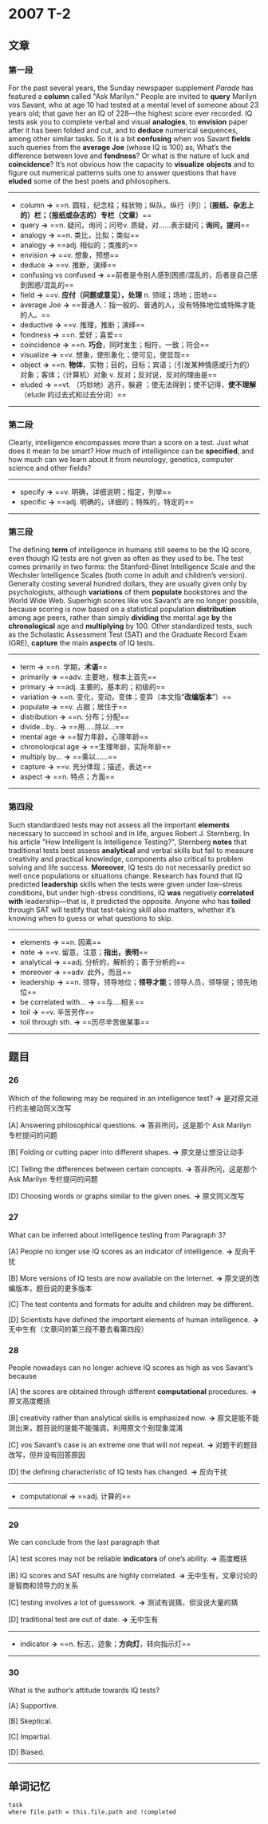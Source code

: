 # 2007 T-2

## 文章

### 第一段

For the past several years, the Sunday newspaper supplement _Parade_ has featured a **column** called "Ask Marilyn." People are invited to **query** Marilyn vos Savant, who at age 10 had tested at a mental level of someone about 23 years old; that gave her an IQ of 228—the highest score ever recorded. IQ tests ask you to complete verbal and visual **analogies**, to **envision** paper after it has been folded and cut, and to **deduce** numerical sequences, among other similar tasks. So it is a bit **confusing** when vos Savant **fields** such queries from the **average Joe** (whose IQ is 100) as, What’s the difference between love and **fondness**? Or what is the nature of luck and **coincidence**? It’s not obvious how the capacity to **visualize** **objects** and to figure out numerical patterns suits one to answer questions that have **eluded** some of the best poets and philosophers.

---

- column **→** ==n. 圆柱，纪念柱；柱状物；纵队，纵行（列）；**（报纸、杂志上的）栏；（报纸或杂志的）专栏（文章）**==
- query **→** ==n. 疑问，询问；问号v. 质疑，对……表示疑问；**询问，提问**==
- analogy **→** ==n. 类比，比拟；类似==
- analogy **→** ==adj. 相似的；类推的==
- envision **→** ==v. 想象，预想==
- deduce **→** ==v. 推断，演绎==
- confusing vs confused **→** ==前者是令别人感到困惑/混乱的，后者是自己感到困惑/混乱的==
- field **→** ==v. **应付（问题或意见），处理** n. 领域；场地；田地==
- average Joe **→** ==普通人：指一般的、普通的人，没有特殊地位或特殊才能的人。==
- deductive **→** ==v. 推理，推断；演绎==
- fondness **→** ==n. 爱好；喜爱==
- coincidence **→** ==n. **巧合**，同时发生；相符，一致；符合==
- visualize **→** ==v. 想象，使形象化；使可见，使显现==
- object **→** ==n. **物体**，实物；目的，目标；宾语；（引发某种情感或行为的）对象；客体；（计算机）对象  v. 反对；反对说，反对的理由是==
- eluded **→** ==vt. （巧妙地）逃开，躲避 ；使无法得到；使不记得，**使不理解**（elude 的过去式和过去分词）==

---

### 第二段

Clearly, intelligence encompasses more than a score on a test. Just what does it mean to be smart? How much of intelligence can be **specified**, and how much can we learn about it from neurology, genetics, computer science and other fields?

---

- specify **→** ==v. 明确，详细说明；指定，列举==
- specific **→** ==adj. 明确的，详细的；特殊的，特定的==

---

### 第三段

The defining **term** of intelligence in humans still seems to be the IQ score, even though IQ tests are not given as often as they used to be. The test comes primarily in two forms: the Stanford-Binet Intelligence Scale and the Wechsler Intelligence Scales (both come in adult and children’s version). Generally costing several hundred dollars, they are usually given only by psychologists, although **variations** of them **populate** bookstores and the World Wide Web. Superhigh scores like vos Savant’s are no longer possible, because scoring is now based on a statistical population **distribution** among age peers, rather than simply **dividing** the mental age **by** the **chronological** age and **multiplying** by 100. Other standardized tests, such as the Scholastic Assessment Test (SAT) and the Graduate Record Exam (GRE), **capture** the main **aspects** of IQ tests.

---

- term **→** ==n. 学期，**术语**==
- primarily **→** ==adv. 主要地，根本上首先==
- primary **→** ==adj. 主要的，基本的；初级的==
- variation **→** ==n. 变化，变动，变体；变异（本文指“**改编版本**”）==
- populate **→** ==v. 占据；居住于==
- distribution **→** ==n. 分布；分配==
- divide...by.. **→** ==用.....除以...==
- mental age **→** ==智力年龄，心理年龄==
- chronoloqical age **→** ==生理年龄，实际年龄==
- multiply by... **→** ==乘以......==
- capture **→** ==v. 充分体现；描述，表达==
- aspect **→** ==n. 特点；方面==

---

### 第四段

Such standardized tests may not assess all the important **elements** necessary to succeed in school and in life, argues Robert J. Sternberg. In his article "How Intelligent Is Intelligence Testing?", Sternberg **notes** that traditional tests best assess **analytical** and verbal skills but fail to measure creativity and practical knowledge, components also critical to problem solving and life success. **Moreover**, IQ tests do not necessarily predict so well once populations or situations change. Research has found that IQ predicted **leadership** skills when the tests were given under low-stress conditions, but under high-stress conditions, IQ **was** negatively **correlated with** leadership—that is, it predicted the opposite. Anyone who has **toiled** through SAT will testify that test-taking skill also matters, whether it’s knowing when to guess or what questions to skip.

---

- elements **→** ==n. 因素==
- note **→** ==v. 留意，注意；**指出，表明**==
- analytical **→** ==adj. 分析的，解析的；善于分析的==
- moreover **→** ==adv. 此外，而且==
- leadership **→** ==n. 领导，领导地位；**领导才能**；领导人员，领导层；领先地位==
- be correlated with... **→** ==与....相关==
- toil **→** ==v. 辛苦劳作==
- toil through sth. **→** ==历尽辛苦做某事==

---

## 题目

### 26

Which of the following may be required in an intelligence test? **→** 是对原文进行的主被动同义改写

[A] Answering philosophical questions. **→** 答非所问，这是那个 Ask Marilyn 专栏提问的问题

[B] Folding or cutting paper into different shapes. **→** 原文是让想没让动手

[C] Telling the differences between certain concepts. **→** 答非所问，这是那个 Ask Marilyn 专栏提问的问题

[D] Choosing words or graphs similar to the given ones. **→** 原文同义改写

### 27

What can be inferred about intelligence testing from Paragraph 3? 

[A] People no longer use IQ scores as an indicator of intelligence. **→** 反向干扰

[B] More versions of IQ tests are now available on the Internet. **→** 原文说的改编版本，题目说的更多版本

[C] The test contents and formats for adults and children may be different. 

[D] Scientists have defined the important elements of human intelligence. **→** 无中生有（文章问的第三段不要去看第四段）

### 28

People nowadays can no longer achieve IQ scores as high as vos Savant’s because 

[A] the scores are obtained through different **computational** procedures. **→** 原文高度概括

[B] creativity rather than analytical skills is emphasized now. **→** 原文是能不能测出来，题目说的是能不能强调，利用原文个别现象混淆

[C] vos Savant’s case is an extreme one that will not repeat. **→** 对题干的题目改写，但并没有回答原因

[D] the defining characteristic of IQ tests has changed. **→** 反向干扰

---

- computational **→** ==adj. 计算的==

---

### 29

We can conclude from the last paragraph that

[A] test scores may not be reliable **indicators** of one’s ability. **→** 高度概括

[B] IQ scores and SAT results are highly correlated. **→** 无中生有，文章讨论的是智商和领导力的关系

[C] testing involves a lot of guesswork. **→** 测试有说猜，但没说大量的猜

[D] traditional test are out of date. **→** 无中生有

---

- indicator **→** ==n. 标志，迹象；**方向灯**，转向指示灯==

---
### 30

What is the author’s attitude towards IQ tests? 

[A] Supportive.

[B] Skeptical. 

[C] Impartial. 

[D] Biased.

---

## 单词记忆

```dataview
task
where file.path = this.file.path and !completed
```
